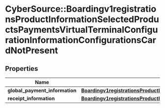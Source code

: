 # CyberSource::Boardingv1registrationsProductInformationSelectedProductsPaymentsVirtualTerminalConfigurationInformationConfigurationsCardNotPresent

## Properties
Name | Type | Description | Notes
------------ | ------------- | ------------- | -------------
**global_payment_information** | [**Boardingv1registrationsProductInformationSelectedProductsPaymentsVirtualTerminalConfigurationInformationConfigurationsCardNotPresentGlobalPaymentInformation**](Boardingv1registrationsProductInformationSelectedProductsPaymentsVirtualTerminalConfigurationInformationConfigurationsCardNotPresentGlobalPaymentInformation.md) |  | [optional] 
**receipt_information** | [**Boardingv1registrationsProductInformationSelectedProductsPaymentsVirtualTerminalConfigurationInformationConfigurationsCardNotPresentReceiptInformation**](Boardingv1registrationsProductInformationSelectedProductsPaymentsVirtualTerminalConfigurationInformationConfigurationsCardNotPresentReceiptInformation.md) |  | [optional] 


